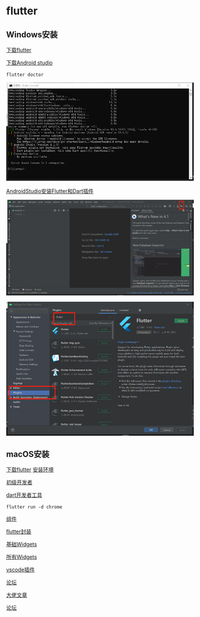 # flutter

## Windows安装

[下载flutter](https://flutterchina.club/setup-windows/)

[下载Android studio](https://developer.android.com/studio)




```
flutter doctor
```

![](./assets/page3.png)


[AndroidStudio安装Flutter和Dart插件](https://www.jianshu.com/p/c552fca89f19)


![](./assets/page1.png)


![](./assets/page2.png)


## macOS安装
[下载flutter](https://flutterchina.club/setup-macos/)
[安装环境](https://www.jianshu.com/p/4a7d30371bc7)


[初级开发者](https://flutter.cn/docs/codelabs)

[dart开发者工具](https://flutter.cn/docs/development/tools/devtools/cli)

```
flutter run -d chrome
```


[组件](http://laomengit.com/)

[flutter封装](https://dvlproad.github.io/Flutter/6%E8%BF%9B%E9%98%B6/Flutter%E6%8E%A7%E4%BB%B6%E7%9A%84%E5%B0%81%E8%A3%85/)

[基础Widgets](https://flutterchina.club/widgets/basics/)

[所有Widgets](https://flutterchina.club/widgets/widgetindex/)

[](https://book.flutterchina.club/chapter2/)

[vscode插件](https://www.jianshu.com/p/064f281015ba)

[论坛](http://www.flutterj.com/?sort=1)

[大佬文章](https://github.com/DeveloperErenLiu/Flutter-PDF)

[论坛](https://book.flutterchina.club/)